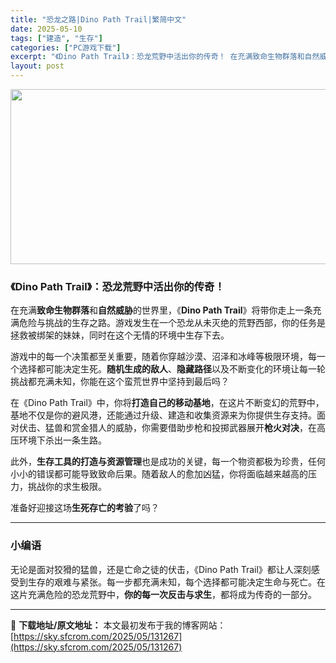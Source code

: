 ```yaml
---
title: "恐龙之路|Dino Path Trail|繁简中文"
date: 2025-05-10
tags: ["建造", "生存"]
categories: ["PC游戏下载"]
excerpt: "《Dino Path Trail》：恐龙荒野中活出你的传奇！ 在充满致命生物群落和自然威胁的世界里，《Dino Path Trail》将带你走上一条充满危险与挑战的生存之路。游戏发生在一个恐龙从未灭绝的荒野西部，你的任务是拯救被绑架的妹妹，同时在这个无情的环境中生存下去。 游戏中的每一个决策都至关重&hellip;"
layout: post
---
```


<img class="aligncenter size-full wp-image-131268" src="https://sky.sfcrom.com/wp-content/uploads/2025/05/2025051008113415.webp" alt="" width="600" height="280" />
<h3 class="" data-start="0" data-end="38"><strong data-start="4" data-end="38">《Dino Path Trail》：恐龙荒野中活出你的传奇！</strong></h3>
<p class="" data-start="40" data-end="157">在充满<strong data-start="43" data-end="53">致命生物群落</strong>和<strong data-start="54" data-end="62">自然威胁</strong>的世界里，《<strong data-start="68" data-end="87">Dino Path Trail</strong>》将带你走上一条充满危险与挑战的生存之路。游戏发生在一个恐龙从未灭绝的荒野西部，你的任务是拯救被绑架的妹妹，同时在这个无情的环境中生存下去。</p>
<p class="" data-start="159" data-end="264">游戏中的每一个决策都至关重要，随着你穿越沙漠、沼泽和冰峰等极限环境，每一个选择都可能决定生死。<strong data-start="206" data-end="217">随机生成的敌人</strong>、<strong data-start="218" data-end="226">隐藏路径</strong>以及不断变化的环境让每一轮挑战都充满未知，你能在这个蛮荒世界中坚持到最后吗？</p>
<p class="" data-start="266" data-end="401">在《Dino Path Trail》中，你将<strong data-start="288" data-end="301">打造自己的移动基地</strong>，在这片不断变幻的荒野中，基地不仅是你的避风港，还能通过升级、建造和收集资源来为你提供生存支持。面对伏击、猛兽和赏金猎人的威胁，你需要借助步枪和投掷武器展开<strong data-start="379" data-end="387">枪火对决</strong>，在高压环境下杀出一条生路。</p>
<p class="" data-start="403" data-end="489">此外，<strong data-start="406" data-end="422">生存工具的打造与资源管理</strong>也是成功的关键，每一个物资都极为珍贵，任何小小的错误都可能导致致命后果。随着敌人的愈加凶猛，你将面临越来越高的压力，挑战你的求生极限。</p>
<p class="" data-start="491" data-end="512">准备好迎接这场<strong data-start="498" data-end="509">生死存亡的考验</strong>了吗？</p>


<hr class="" data-start="514" data-end="517" />

<h3 class="" data-start="519" data-end="532"><strong data-start="523" data-end="530">小编语</strong></h3>
<p class="" data-start="533" data-end="652">无论是面对狡猾的猛兽，还是亡命之徒的伏击，《Dino Path Trail》都让人深刻感受到生存的艰难与紧张。每一步都充满未知，每个选择都可能决定生命与死亡。在这片充满危险的恐龙荒野中，<strong data-start="626" data-end="640">你的每一次反击与求生</strong>，都将成为传奇的一部分。</p>

---
📖 **下载地址/原文地址：** 本文最初发布于我的博客网站：[https://sky.sfcrom.com/2025/05/131267](https://sky.sfcrom.com/2025/05/131267)
